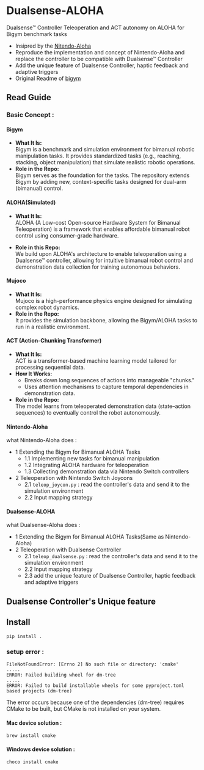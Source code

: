 # Dualsense-ALOHA
Dualsense™ Controller Teleoperation and ACT autonomy on ALOHA for Bigym benchmark tasks 

- Insipred by the [Nitendo-Aloha](https://github.com/AlmondGod/Nintendo-Aloha)
- Reproduce the implementation and concept of Nintendo-Aloha and replace the controller to be compatible with Dualsense™ Controller
- Add the unique feature of Dualsense Controller, haptic feedback and adaptive triggers
- Original Readme of [bigym](https://github.com/chernyadev/bigym)


## Read Guide 
### Basic Concept : 

#### Bigym
- **What It Is:**  
  Bigym is a benchmark and simulation environment for bimanual robotic manipulation tasks.  It provides standardized tasks (e.g., reaching, stacking, object manipulation) that simulate realistic robotic operations.
- **Role in the Repo:**  
  Bigym serves as the foundation for the tasks. The repository extends Bigym by adding new, context-specific tasks designed for dual-arm (bimanual) control.

#### ALOHA(Simulated)
- **What It Is:**  
  ALOHA (A Low-cost Open-source Hardware System for Bimanual Teleoperation) is a framework that enables affordable bimanual robot control using consumer-grade hardware.

- **Role in this Repo:**  
  We build upon ALOHA's architecture to enable teleoperation using a Dualsense™ controller, allowing for intuitive bimanual robot control and demonstration data collection for training autonomous behaviors.

#### Mujoco
- **What It Is:**  
  Mujoco is a high-performance physics engine designed for simulating complex robot dynamics.
- **Role in the Repo:**  
  It provides the simulation backbone, allowing the Bigym/ALOHA tasks to run in a realistic environment.

#### ACT (Action-Chunking Transformer)
- **What It Is:**  
  ACT is a transformer-based machine learning model tailored for processing sequential data.
- **How It Works:**  
  - Breaks down long sequences of actions into manageable "chunks."
  - Uses attention mechanisms to capture temporal dependencies in demonstration data.
- **Role in the Repo:**  
  The model learns from teleoperated demonstration data (state–action sequences) to eventually control the robot autonomously.

#### Nintendo-Aloha

what Nintendo-Aloha does :  
- 1 Extending the Bigym for Bimanual ALOHA Tasks
    - 1.1 Implementing new tasks for bimanual manipulation
    - 1.2 Integrating ALOHA hardware for teleoperation
    - 1.3 Collecting demonstration data via Nintendo Switch controllers
- 2 Teleoperation with Nintendo Switch Joycons
    - 2.1 `teleop_joycon.py` : read the controller's data and send it to the simulation environment
    - 2.2 Input mapping strategy 


#### Dualsense-ALOHA
what Dualsense-Aloha does : 
- 1 Extending the Bigym for Bimanual ALOHA Tasks(Same as Nintendo-Aloha)
- 2 Teleoperation with Dualsense Controller
    - 2.1 `teleop_dualsense.py` : read the controller's data and send it to the simulation environment
    - 2.2 Input mapping strategy 
    - 2.3 add the unique feature of Dualsense Controller, haptic feedback and adaptive triggers


## Dualsense Controller's Unique feature


## Install

`pip install .`

###  setup error :

```
FileNotFoundError: [Errno 2] No such file or directory: 'cmake'
.....
ERROR: Failed building wheel for dm-tree
.....
ERROR: Failed to build installable wheels for some pyproject.toml based projects (dm-tree)
```


The error occurs because one of the dependencies (dm-tree) requires CMake to be built, but CMake is not installed on your system. 

#### Mac device solution :  
```
brew install cmake
```

#### Windows device solution : 
```
choco install cmake
```




